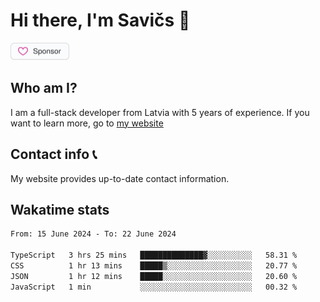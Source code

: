 # Hi there, I'm Savičs 👋

<a href="https://github.com/sponsors/Exerra" title="Sponsor Exerra"><img src="/assets/sponsor.svg?sanitize=true" width="94" height="28" aria-hidden="true"></a>
    
## Who am I?
I am a full-stack developer from Latvia with 5 years of experience. If you want to learn more, go to [my website](https://exerra.xyz)

## Contact info 📞
My website provides up-to-date contact information.

## Wakatime stats

<!--
<a href="https://status.exerra.xyz" id="freshstatus-badge-root"
  data-banner-style="compact">
  <img src="https://public-api.freshstatus.io/v1/public/badge.svg/?badge=0b9b52df-6e1d-4d16-b836-5595b35bcef8" />
    </a>
-->

<!--START_SECTION:waka-->

```txt
From: 15 June 2024 - To: 22 June 2024

TypeScript   3 hrs 25 mins   ██████████████▓░░░░░░░░░░   58.31 %
CSS          1 hr 13 mins    █████▒░░░░░░░░░░░░░░░░░░░   20.77 %
JSON         1 hr 12 mins    █████░░░░░░░░░░░░░░░░░░░░   20.60 %
JavaScript   1 min           ░░░░░░░░░░░░░░░░░░░░░░░░░   00.32 %
```

<!--END_SECTION:waka-->
    
<!--
![Exerra's Github profile statistics](https://github.stats.exerra.xyz/api?username=Exerra&show_icons=true&theme=buefy&include_all_commits=true&count_private=true)
![Exerra's language statistics](https://github.stats.exerra.xyz/api/top-langs/?username=Exerra&layout=compact)
-->
